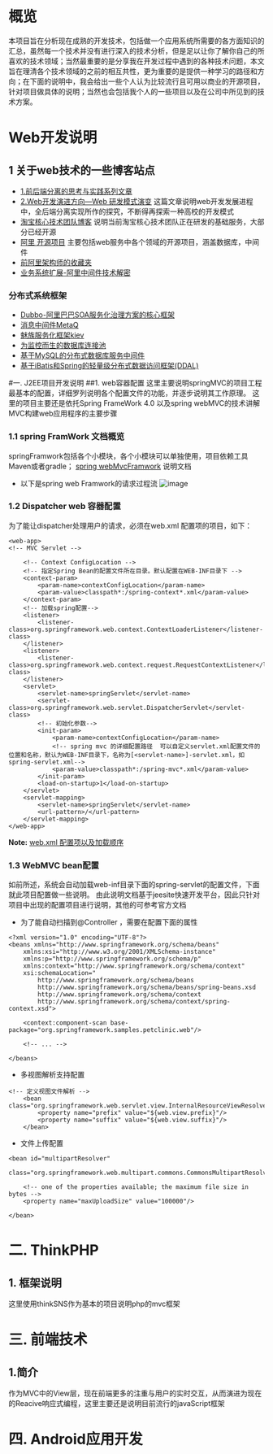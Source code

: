 # 概览
本项目旨在分析现在成熟的开发技术，包括做一个应用系统所需要的各方面知识的汇总，虽然每一个技术并没有进行深入的技术分析，但是足以让你了解你自己的所喜欢的技术领域；当然最重要的是分享我在开发过程中遇到的各种技术问题，本文旨在理清各个技术领域的之前的相互共性，更为重要的是提供一种学习的路径和方向；在下面的说明中，我会给出一些个人认为比较流行且可用以商业的开源项目，针对项目做具体的说明；当然也会包括我个人的一些项目以及在公司中所见到的技术方案。

# Web开发说明
## 1 关于web技术的一些博客站点
* [1.前后端分离的思考与实践系列文章](http://ued.taobao.org/blog/2014/04/full-stack-development-with-nodejs/) 
* [2.Web开发演进方向—Web 研发模式演变](https://github.com/lifesinger/lifesinger.github.io/issues/184)
这篇文章说明web开发发展进程中，全后端分离实现所作的探究，不断得再探索一种高校的开发模式
* [淘宝核心技术团队博客](http://csrd.aliapp.com/?page_id=2)
说明当前淘宝核心技术团队正在研发的基础服务，大部分已经开源
* [阿里 开源项目](https://github.com/alibaba?utf8=%E2%9C%93&query=cobar)
  主要包括web服务中各个领域的开源项目，涵盖数据库，中间件
* [前阿里架构师的收藏夹](http://afoo.me/favorite.html#%E6%94%B6%E8%97%8F%E5%A4%B9)
* [业务系统扩展-阿里中间件技术解密](http://wenku.baidu.com/link?url=A1s1yXfgtNJLnZ8K-nKBEyw49L3ZKlO9UUWkEDcdQJ3ER4XWQE2KL-13hS5eIYzIjq1lVoms3B--y-PnVCghU6ozdOBIsrZdl3vb5llsMoS) 


### 分布式系统框架
* [Dubbo-阿里巴巴SOA服务化治理方案的核心框架](http://dubbo.io/Home-zh.htm)
* [消息中间件MetaQ](https://github.com/killme2008/Metamorphosis)
* [魅族服务化框架kiev]()
* [为监控而生的数据库连接池](https://github.com/alibaba/druid)
* [基于MySQL的分布式数据库服务中间件](https://github.com/alibaba/cobar)
* [基于iBatis和Spring的轻量级分布式数据访问框架(DDAL) ](https://github.com/alibaba/cobarclient)

#一. J2EE项目开发说明
##1. web容器配置
这里主要说明springMVC的项目工程最基本的配置，详细罗列说明各个配置文件的功能，并逐步说明其工作原理。
这里的项目主要还是依托Spring FrameWork 4.0 以及spring webMVC的技术讲解MVC构建web应用程序的主要步骤

### 1.1 spring FramWork 文档概览
springFramwork包括各个小模块，各个小模块可以单独使用，项目依赖工具Maven或者gradle；
[spring webMvcFramwork](http://docs.spring.io/spring/docs/4.2.2.BUILD-SNAPSHOT/spring-framework-reference/htmlsingle/#spring-web) 说明文档
* 以下是spring web Framwork的请求过程流
![image](http://docs.spring.io/spring/docs/4.2.2.BUILD-SNAPSHOT/spring-framework-reference/htmlsingle/images/mvc.png)

### 1.2 Dispatcher web 容器配置
为了能让dispatcher处理用户的请求，必须在web.xml 配置项的项目，如下：
```
<web-app>
<!-- MVC Servlet -->

	<!-- Context ConfigLocation -->
	<!-- 指定Spring Bean的配置文件所在目录。默认配置在WEB-INF目录下 -->
	<context-param>
		<param-name>contextConfigLocation</param-name>
		<param-value>classpath*:/spring-context*.xml</param-value>
	</context-param>
	<!-- 加载spring配置-->
	<listener>
		<listener-class>org.springframework.web.context.ContextLoaderListener</listener-class>
	</listener>
	<listener>
        <listener-class>org.springframework.web.context.request.RequestContextListener</listener-class>  
	</listener>
	<servlet>
		<servlet-name>springServlet</servlet-name>
		<servlet-class>org.springframework.web.servlet.DispatcherServlet</servlet-class>
		<!-- 初始化参数-->
		<init-param>
			<param-name>contextConfigLocation</param-name>
			<!-- spring mvc 的详细配置路径  可以自定义servlet.xml配置文件的位置和名称，默认为WEB-INF目录下，名称为[<servlet-name>]-servlet.xml，如spring-servlet.xml-->
			<param-value>classpath*:/spring-mvc*.xml</param-value>
		</init-param>
		<load-on-startup>1</load-on-startup>
	</servlet>
	<servlet-mapping>
		<servlet-name>springServlet</servlet-name>
		<url-pattern>/</url-pattern>
	</servlet-mapping>
</web-app>
```

**Note:** [web.xml 配置项以及加载顺序](http://www.cnblogs.com/JesseV/archive/2009/11/17/1605015.html)


### 1.3 WebMVC bean配置
如前所述，系统会自动加载web-inf目录下面的spring-servlet的配置文件，下面就此项目配置做一些说明。
由此说明文档基于jeesite快速开发平台，因此只针对项目中出现的配置项目进行说明，其他的可参考官方文档
* 为了能自动扫描到@Controller ，需要在配置下面的属性
```
<?xml version="1.0" encoding="UTF-8"?>
<beans xmlns="http://www.springframework.org/schema/beans"
    xmlns:xsi="http://www.w3.org/2001/XMLSchema-instance"
    xmlns:p="http://www.springframework.org/schema/p"
    xmlns:context="http://www.springframework.org/schema/context"
    xsi:schemaLocation="
        http://www.springframework.org/schema/beans
        http://www.springframework.org/schema/beans/spring-beans.xsd
        http://www.springframework.org/schema/context
        http://www.springframework.org/schema/context/spring-context.xsd">

    <context:component-scan base-package="org.springframework.samples.petclinic.web"/>

    <!-- ... -->

</beans>
```
* 多视图解析支持配置
```
<!-- 定义视图文件解析 -->
	<bean class="org.springframework.web.servlet.view.InternalResourceViewResolver">
		<property name="prefix" value="${web.view.prefix}"/>
		<property name="suffix" value="${web.view.suffix}"/>
	</bean>
```

* 文件上传配置
```
<bean id="multipartResolver"
        class="org.springframework.web.multipart.commons.CommonsMultipartResolver">

    <!-- one of the properties available; the maximum file size in bytes -->
    <property name="maxUploadSize" value="100000"/>

</bean>
```

# 二. ThinkPHP
## 1. 框架说明
这里使用thinkSNS作为基本的项目说明php的mvc框架

# 三. 前端技术
## 1.简介
作为MVC中的View层，现在前端更多的注重与用户的实时交互，从而演进为现在的Reacive响应式编程，这里主要还是说明目前流行的javaScript框架

# 四. Android应用开发
